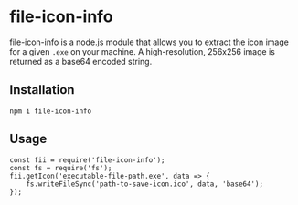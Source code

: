 # file-icon-info

file-icon-info is a node.js module that allows you to extract the icon image for a given `.exe` on your machine. A high-resolution, 256x256 image is returned as a base64 encoded string.

## Installation

`npm i file-icon-info`

## Usage

    const fii = require('file-icon-info');
    const fs = require('fs');
    fii.getIcon('executable-file-path.exe', data => {
        fs.writeFileSync('path-to-save-icon.ico', data, 'base64');
    });

